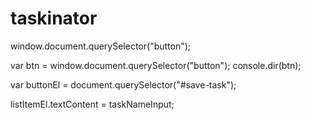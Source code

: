 # taskinator
window.document.querySelector("button");

var btn = window.document.querySelector("button");
console.dir(btn);

var buttonEl = document.querySelector("#save-task");

listItemEl.textContent = taskNameInput;